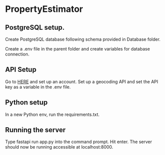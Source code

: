# PropertyEstimator

## PostgreSQL setup.
Create PostgreSQL database following schema provided in Database folder.

Create a .env file in the parent folder and create variables for database connection.

## API Setup
Go to [HERE](https://developer.here.com/) and set up an account. Set up a geocoding API and set the API key as a variable in the .env file.

## Python setup
In a new Python env, run the requirements.txt.

## Running the server
Type fastapi run app.py into the command prompt. Hit enter. The server should now be running accessible at localhost:8000.